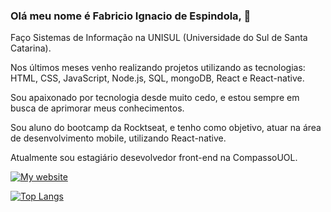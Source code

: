 ### Olá meu nome é Fabricio Ignacio de Espindola, 👋

Faço Sistemas de Informação na UNISUL (Universidade do Sul de Santa Catarina).

Nos últimos meses venho realizando projetos utilizando as tecnologias: HTML, CSS, JavaScript, Node.js, SQL, mongoDB, React e React-native.

Sou apaixonado por tecnologia desde muito cedo, e estou sempre em busca de aprimorar meus conhecimentos.

Sou aluno do bootcamp da Rocktseat, e tenho como objetivo, atuar na área de desenvolvimento mobile, utilizando React-native.

Atualmente sou estagiário desevolvedor front-end na CompassoUOL. 

[![My website](https://dyn-qrcode-six.vercel.app/api?url=https://fabricioig863.github.io)](https://fabricioig863.github.io/)

[![Top Langs](https://github-readme-stats.vercel.app/api/top-langs/?username=fabricioig863&layout=compact)](https://github.com/anuraghazra/github-readme-stats)
